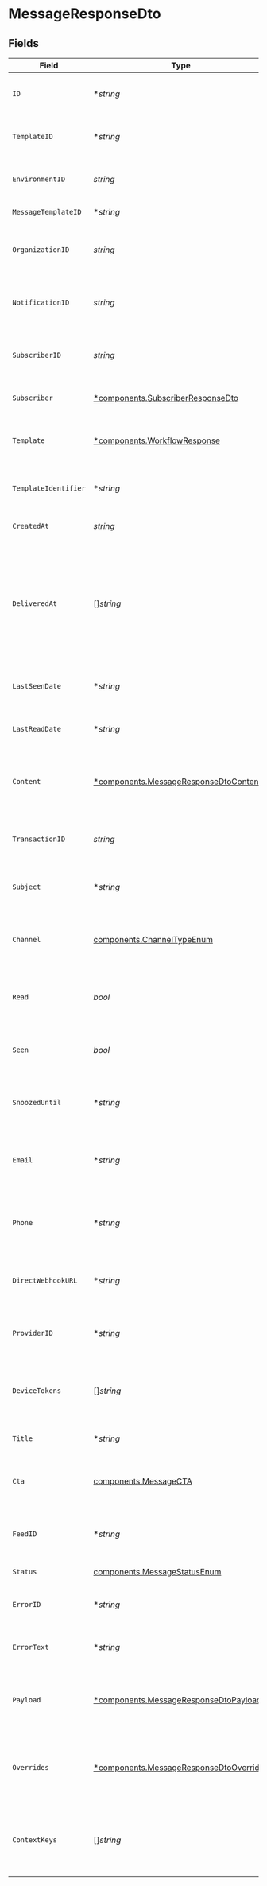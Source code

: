 # MessageResponseDto


## Fields

| Field                                                                                                                | Type                                                                                                                 | Required                                                                                                             | Description                                                                                                          | Example                                                                                                              |
| -------------------------------------------------------------------------------------------------------------------- | -------------------------------------------------------------------------------------------------------------------- | -------------------------------------------------------------------------------------------------------------------- | -------------------------------------------------------------------------------------------------------------------- | -------------------------------------------------------------------------------------------------------------------- |
| `ID`                                                                                                                 | **string*                                                                                                            | :heavy_minus_sign:                                                                                                   | Unique identifier for the message                                                                                    |                                                                                                                      |
| `TemplateID`                                                                                                         | **string*                                                                                                            | :heavy_minus_sign:                                                                                                   | Template ID associated with the message                                                                              |                                                                                                                      |
| `EnvironmentID`                                                                                                      | *string*                                                                                                             | :heavy_check_mark:                                                                                                   | Environment ID where the message is sent                                                                             |                                                                                                                      |
| `MessageTemplateID`                                                                                                  | **string*                                                                                                            | :heavy_minus_sign:                                                                                                   | Message template ID                                                                                                  |                                                                                                                      |
| `OrganizationID`                                                                                                     | *string*                                                                                                             | :heavy_check_mark:                                                                                                   | Organization ID associated with the message                                                                          |                                                                                                                      |
| `NotificationID`                                                                                                     | *string*                                                                                                             | :heavy_check_mark:                                                                                                   | Notification ID associated with the message                                                                          |                                                                                                                      |
| `SubscriberID`                                                                                                       | *string*                                                                                                             | :heavy_check_mark:                                                                                                   | Subscriber ID associated with the message                                                                            |                                                                                                                      |
| `Subscriber`                                                                                                         | [*components.SubscriberResponseDto](../../models/components/subscriberresponsedto.md)                                | :heavy_minus_sign:                                                                                                   | Subscriber details, if available                                                                                     |                                                                                                                      |
| `Template`                                                                                                           | [*components.WorkflowResponse](../../models/components/workflowresponse.md)                                          | :heavy_minus_sign:                                                                                                   | Workflow template associated with the message                                                                        |                                                                                                                      |
| `TemplateIdentifier`                                                                                                 | **string*                                                                                                            | :heavy_minus_sign:                                                                                                   | Identifier for the message template                                                                                  |                                                                                                                      |
| `CreatedAt`                                                                                                          | *string*                                                                                                             | :heavy_check_mark:                                                                                                   | Creation date of the message                                                                                         |                                                                                                                      |
| `DeliveredAt`                                                                                                        | []*string*                                                                                                           | :heavy_minus_sign:                                                                                                   | Array of delivery dates for the message, if the message has multiple delivery dates, for example after being snoozed |                                                                                                                      |
| `LastSeenDate`                                                                                                       | **string*                                                                                                            | :heavy_minus_sign:                                                                                                   | Last seen date of the message, if available                                                                          |                                                                                                                      |
| `LastReadDate`                                                                                                       | **string*                                                                                                            | :heavy_minus_sign:                                                                                                   | Last read date of the message, if available                                                                          |                                                                                                                      |
| `Content`                                                                                                            | [*components.MessageResponseDtoContent](../../models/components/messageresponsedtocontent.md)                        | :heavy_minus_sign:                                                                                                   | Content of the message, can be an email block or a string                                                            |                                                                                                                      |
| `TransactionID`                                                                                                      | *string*                                                                                                             | :heavy_check_mark:                                                                                                   | Transaction ID associated with the message                                                                           |                                                                                                                      |
| `Subject`                                                                                                            | **string*                                                                                                            | :heavy_minus_sign:                                                                                                   | Subject of the message, if applicable                                                                                |                                                                                                                      |
| `Channel`                                                                                                            | [components.ChannelTypeEnum](../../models/components/channeltypeenum.md)                                             | :heavy_check_mark:                                                                                                   | Channel type through which the message is sent                                                                       |                                                                                                                      |
| `Read`                                                                                                               | *bool*                                                                                                               | :heavy_check_mark:                                                                                                   | Indicates if the message has been read                                                                               |                                                                                                                      |
| `Seen`                                                                                                               | *bool*                                                                                                               | :heavy_check_mark:                                                                                                   | Indicates if the message has been seen                                                                               |                                                                                                                      |
| `SnoozedUntil`                                                                                                       | **string*                                                                                                            | :heavy_minus_sign:                                                                                                   | Date when the message will be unsnoozed                                                                              |                                                                                                                      |
| `Email`                                                                                                              | **string*                                                                                                            | :heavy_minus_sign:                                                                                                   | Email address associated with the message, if applicable                                                             |                                                                                                                      |
| `Phone`                                                                                                              | **string*                                                                                                            | :heavy_minus_sign:                                                                                                   | Phone number associated with the message, if applicable                                                              |                                                                                                                      |
| `DirectWebhookURL`                                                                                                   | **string*                                                                                                            | :heavy_minus_sign:                                                                                                   | Direct webhook URL for the message, if applicable                                                                    |                                                                                                                      |
| `ProviderID`                                                                                                         | **string*                                                                                                            | :heavy_minus_sign:                                                                                                   | Provider ID associated with the message, if applicable                                                               |                                                                                                                      |
| `DeviceTokens`                                                                                                       | []*string*                                                                                                           | :heavy_minus_sign:                                                                                                   | Device tokens associated with the message, if applicable                                                             |                                                                                                                      |
| `Title`                                                                                                              | **string*                                                                                                            | :heavy_minus_sign:                                                                                                   | Title of the message, if applicable                                                                                  |                                                                                                                      |
| `Cta`                                                                                                                | [components.MessageCTA](../../models/components/messagecta.md)                                                       | :heavy_check_mark:                                                                                                   | Call to action associated with the message                                                                           |                                                                                                                      |
| `FeedID`                                                                                                             | **string*                                                                                                            | :heavy_minus_sign:                                                                                                   | Feed ID associated with the message, if applicable                                                                   |                                                                                                                      |
| `Status`                                                                                                             | [components.MessageStatusEnum](../../models/components/messagestatusenum.md)                                         | :heavy_check_mark:                                                                                                   | Status of the message                                                                                                |                                                                                                                      |
| `ErrorID`                                                                                                            | **string*                                                                                                            | :heavy_minus_sign:                                                                                                   | Error ID if the message has an error                                                                                 |                                                                                                                      |
| `ErrorText`                                                                                                          | **string*                                                                                                            | :heavy_minus_sign:                                                                                                   | Error text if the message has an error                                                                               |                                                                                                                      |
| `Payload`                                                                                                            | [*components.MessageResponseDtoPayload](../../models/components/messageresponsedtopayload.md)                        | :heavy_minus_sign:                                                                                                   | The payload that was used to send the notification trigger                                                           |                                                                                                                      |
| `Overrides`                                                                                                          | [*components.MessageResponseDtoOverrides](../../models/components/messageresponsedtooverrides.md)                    | :heavy_minus_sign:                                                                                                   | Provider specific overrides used when triggering the notification                                                    |                                                                                                                      |
| `ContextKeys`                                                                                                        | []*string*                                                                                                           | :heavy_minus_sign:                                                                                                   | Context keys associated with the message (format: "type:id")                                                         | [<br/>"tenant:org-123",<br/>"region:us-east-1"<br/>]                                                                 |